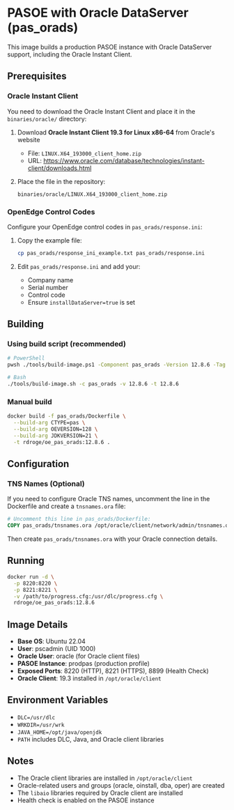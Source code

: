 # PASOE with Oracle DataServer (pas_orads)

This image builds a production PASOE instance with Oracle DataServer support, including the Oracle Instant Client.

## Prerequisites

### Oracle Instant Client

You need to download the Oracle Instant Client and place it in the `binaries/oracle/` directory:

1. Download **Oracle Instant Client 19.3 for Linux x86-64** from Oracle's website
   - File: `LINUX.X64_193000_client_home.zip`
   - URL: https://www.oracle.com/database/technologies/instant-client/downloads.html

2. Place the file in the repository:
   ```
   binaries/oracle/LINUX.X64_193000_client_home.zip
   ```

### OpenEdge Control Codes

Configure your OpenEdge control codes in `pas_orads/response.ini`:

1. Copy the example file:
   ```bash
   cp pas_orads/response_ini_example.txt pas_orads/response.ini
   ```

2. Edit `pas_orads/response.ini` and add your:
   - Company name
   - Serial number
   - Control code
   - Ensure `installDataServer=true` is set

## Building

### Using build script (recommended)

```bash
# PowerShell
pwsh ./tools/build-image.ps1 -Component pas_orads -Version 12.8.6 -Tag 12.8.6

# Bash
./tools/build-image.sh -c pas_orads -v 12.8.6 -t 12.8.6
```

### Manual build

```bash
docker build -f pas_orads/Dockerfile \
  --build-arg CTYPE=pas \
  --build-arg OEVERSION=128 \
  --build-arg JDKVERSION=21 \
  -t rdroge/oe_pas_orads:12.8.6 .
```

## Configuration

### TNS Names (Optional)

If you need to configure Oracle TNS names, uncomment the line in the Dockerfile and create a `tnsnames.ora` file:

```dockerfile
# Uncomment this line in pas_orads/Dockerfile:
COPY pas_orads/tnsnames.ora /opt/oracle/client/network/admin/tnsnames.ora
```

Then create `pas_orads/tnsnames.ora` with your Oracle connection details.

## Running

```bash
docker run -d \
  -p 8220:8220 \
  -p 8221:8221 \
  -v /path/to/progress.cfg:/usr/dlc/progress.cfg \
  rdroge/oe_pas_orads:12.8.6
```

## Image Details

- **Base OS**: Ubuntu 22.04
- **User**: pscadmin (UID 1000)
- **Oracle User**: oracle (for Oracle client files)
- **PASOE Instance**: prodpas (production profile)
- **Exposed Ports**: 8220 (HTTP), 8221 (HTTPS), 8899 (Health Check)
- **Oracle Client**: 19.3 installed in `/opt/oracle/client`

## Environment Variables

- `DLC=/usr/dlc`
- `WRKDIR=/usr/wrk`
- `JAVA_HOME=/opt/java/openjdk`
- `PATH` includes DLC, Java, and Oracle client libraries

## Notes

- The Oracle client libraries are installed in `/opt/oracle/client`
- Oracle-related users and groups (oracle, oinstall, dba, oper) are created
- The `libaio` libraries required by Oracle client are installed
- Health check is enabled on the PASOE instance

